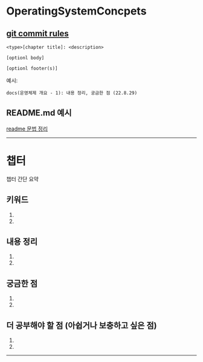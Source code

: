 # OperatingSystemConcpets

## [git commit rules](https://www.conventionalcommits.org/en/v1.0.0/)
```
<type>[chapter title]: <description>

[optionl body]

[optionl footer(s)]
```

예시:
```
docs(운영체제 개요 - 1): 내용 정리, 궁금한 점 (22.8.29)
```

## README.md 예시
[readme 문법 정리](https://gist.github.com/ihoneymon/652be052a0727ad59601)
* * *
# 챕터
챕터 간단 요약

## 키워드
1.  
2.    

## 내용 정리
1. 
2. 

## 궁금한 점
1. 
2. 

## 더 공부해야 할 점 (아쉽거나 보충하고 싶은 점)
1.
2. 
***